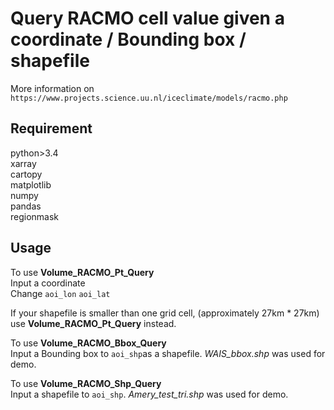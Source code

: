 # Query RACMO cell value given a coordinate / Bounding box / shapefile 


More information on ```https://www.projects.science.uu.nl/iceclimate/models/racmo.php```


## Requirement

python>3.4<br>
xarray<br>
cartopy<br>
matplotlib<br>
numpy<br>
pandas<br>
regionmask<br>

## Usage
To use **Volume_RACMO_Pt_Query**<br> Input a coordinate <br>
Change 
```aoi_lon```
```aoi_lat```

If your shapefile is smaller than one grid cell, (approximately 27km * 27km) use **Volume_RACMO_Pt_Query** instead. 

To use **Volume_RACMO_Bbox_Query**<br>
Input a Bounding box to ```aoi_shp```as a shapefile. *WAIS_bbox.shp* was used for demo.<br>

To use **Volume_RACMO_Shp_Query**<br>
Input a shapefile to ```aoi_shp```. *Amery_test_tri.shp* was used for demo. 
